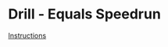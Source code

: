 # Drill - Equals Speedrun

[Instructions](https://github.com/MRU-CSIS-2503-202101-001/public-instructions/blob/main/drill-equals-speedrun.md)
